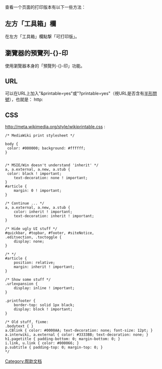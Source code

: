 查看一个页面的打印版本有以下一些方法：

## 左方「工具箱」欄

在左方「工具箱」欄點撃「可打印版」。

## 瀏覽器的預覽列-{}-印

使用瀏覽器本身的「預覽列-{}-印」功能。

## URL

可以在URL上加入"\&printable=yes"或"?printable=yes"（視URL是否含有[半形](https://zh.wikipedia.org/wiki/半形 "wikilink")[問號](https://zh.wikipedia.org/wiki/問號 "wikilink")），也就是： http:

## CSS

<http://meta.wikimedia.org/style/wikiprintable.css> :

    /* MediaWiki print stylesheet */

    body {
     color: #000000; background: #ffffff;
    }


    /* MSIE/Win doesn't understand 'inherit' */
    a, a.external, a.new, a.stub {
     color: black ! important;
        text-decoration: none ! important;
    }
    #article {
        margin: 0 ! important;
    }

    /* Continue ... */
    a, a.external, a.new, a.stub {
        color: inherit ! important;
        text-decoration: inherit ! important;
    }

    /* Hide ugly UI stuff */
    #quickbar, #topbar, #footer, #siteNotice,
    .editsection, .toctoggle {
        display: none;
    }

    /* */
    #article {
        position: relative;
        margin: inherit ! important;
    }

    /* Show some stuff */
    .urlexpansion {
        display: inline ! important;
    }

    .printfooter {
        border-top: solid 1px black;
        display: block ! important;
    }

    /* Old stuff, fixme:
    .bodytext { }
    a.CBlink { color: #0000AA; text-decoration: none; font-size: 12pt; }
    a.interwiki, a.external { color: #3333BB; text-decoration: none; }
    h1.pagetitle { padding-bottom: 0; margin-bottom: 0; }
    i.link, u.link { color: #000066; }
    p.subtitle { padding-top: 0; margin-top: 0; }
    */

[Category:帮助文档](https://zh.wikipedia.org/wiki/Category:帮助文档 "wikilink")